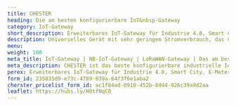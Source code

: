 ```yaml
---
title: CHESTER 
heading: Die am besten konfigurierbare IoT&nbsp-Gateway
category: IoT-Gateway 
short_description: Erweiterbares IoT-Gateway für Industrie 4.0, Smart City, E-Metering und landwirtschaftliche Anwendungen. 
description: Universelles Gerät mit sehr geringem Stromverbrauch, das über LPWAN kommuniziert. Es ermöglicht den Anschluss anderer externer Elemente über eine Reihe von Schnittstellen. 
menu: 
weight: 100 
meta_title: IoT-Gateway | NB-IoT-Gateway | LoRaWAN-Gateway | Das am besten konfigurierbare Gateway CHESTER von HARDWARIO 
meta_description: CHESTER ist das beste konfigurierbare industrielle IoT-Gateway für Industrie 4.0-, Smart-City-, Remote-Metering- und landwirtschaftliche Anwendungen. Das Gerät verbindet Sensoren, Aktoren, SPS-Steuerungen und andere Geräte über die LPWAN-Kommunikationstechnologien mit dem Internet. CHESTER verfügt über ein robustes, wasserdichtes Gehäuse der Schutzart IP67 für raue Umgebungsbedingungen. Darüber hinaus ermöglichen der weite Betriebstemperaturbereich und der batterieoptimierte Stromverbrauch den Einsatz im Freien. 
perex: Erweiterbares IoT-Gateway für Industrie 4.0, Smart City, E-Metering und landwirtschaftliche Anwendungen. CHESTER verbindet Sensoren, Aktoren, SPS-Steuerungen und andere Geräte mit dem Internet. Flexible Stromversorgung und LPWAN-Kommunikationstechnologien ermöglichen eine zuverlässige Konnektivität in weit entfernten und tief gelegenen Innenräumen. 
form_id: 235035d9-e73c-4789-839a-64f3f6e1aba2
cherster_pricelist_form_id: ac1f84ad-0918-452b-8d44-926c39a9d2aa 
leaflet: https://hubs.ly/H0tfNqC0
---
```

